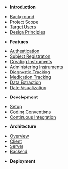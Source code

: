 - **Introduction**
* [Background](introduction/background.md)
* [Project Scope](introduction/project-scope.md)
* [Target Users](introduction/target-users.md)
* [Design Principles](introduction/design-principles.md)

- **Features**
* [Authentication](features/authentication.md)
* [Subject Registration](features/subject-registration.md)
* [Creating Instruments](features/creating-instruments.md)
* [Administering Instruments](features/administering-instruments.md)
* [Diagnostic Tracking](features/diagnostic-tracking.md)
* [Medication Tracking](features/medication-tracking.md)
* [Data Extraction](features/data-extraction.md)
* [Date Visualization](features/data-visualization.md)

- **Development**
* [Setup](development/setup.md)
* [Coding Conventions](development/coding-conventions.md)
* [Continuous Integration](development/continuous-integration.md)

- **Architecture**
* [Overview](architecture/overview.md)
* [Client](architecture/client.md)
* [Server](architecture/server.md)
* [Backend](architecture/backend.md)

- **Deployment**

